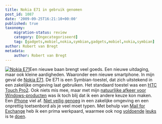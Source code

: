 ```yaml
---
title: Nokia E71 in gebruik genomen
post_id: 1087
date: '2009-09-25T16:21:10+00:00'
published: true
taxonomy:
    migration-status: review
    category: [Ongecategoriseerd]
    tag: [gadgets,mobiel,nokia,symbian,gadgets,mobiel,nokia,symbian]
author: Robert van Bregt
metadata:
    author: Robert van Bregt
---
```

[![Nokia E71](/wp-content/uploads/2009/09/nokia_e71.jpg "Nokia E71")](http://europe.nokia.com/find-products/devices/nokia-e71)Een nieuwe baan brengt veel goeds. Een nieuwe uitdaging, maar ook kleine aardigheden. Waaronder een nieuwe smartphone. In mijn geval de [Nokia E71](http://europe.nokia.com/find-products/devices/nokia-e71). De E71 is een Symbian-toestel, dat zich uitstekend in een zakelijke omgeving laat gebruiken. Het standaard toestel was een [HTC Touch Pro2](http://www.htc.com/nl/product/touchpro2/overview.html). Ook niets mis mee, maar met mijn [natuurlijke afkeer voor Windows-producten](/2007/08/27/imac-therefore-i-exist/) was ik toch blij dat ik een andere keuze kon maken. Een [iPhone](http://www.apple.com/nl/iphone) viel af. [Niet veilig genoeg](http://www.google.nl/search?q=iphone+security) in een zakelijke omgeving en een onprettig toetsenbord als je veel moet typen. Met behulp van [Mail for Exchange](http://europe.nokia.com/find-products/nokia-for-business/software/email-and-instant-messaging/mail-for-exchange) heb ik een prima werkpaard, waarmee ook nog [voldoende](http://www.qik.com/) [leuks](http://www.twitter.com/) is te [doen](http://www.flickr.com/).
